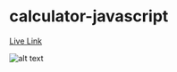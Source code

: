 # calculator-javascript

[Live Link](https://calculator-javascript-2021.netlify.app/)

![alt text](https://i.ibb.co/SNPjkdP/screencapture-127-0-0-1-5500-calculator-javascript-index-html-2021-02-22-08-19-22.png)
